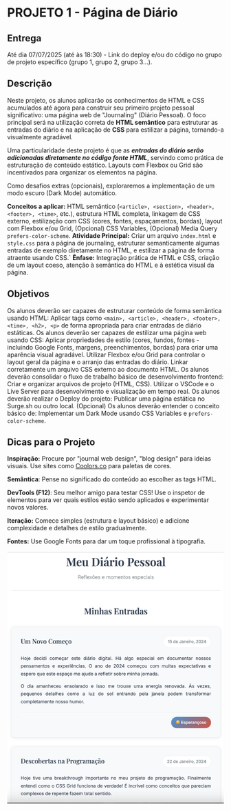 # PROJETO 1 - Página de Diário

## Entrega

Até dia 07/07/2025 (até às 18:30) - Link do deploy e/ou do código no grupo de projeto específico (grupo 1, grupo 2, grupo 3...).

## Descrição

Neste projeto, os alunos aplicarão os conhecimentos de HTML e CSS acumulados até agora para construir seu primeiro projeto pessoal significativo: uma página web de "Journaling" (Diário Pessoal). O foco principal será na utilização correta de **HTML semântico** para estruturar as entradas do diário e na aplicação de **CSS** para estilizar a página, tornando-a visualmente agradável.

Uma particularidade deste projeto é que as **_entradas do diário serão adicionadas diretamente no código fonte HTML_**, servindo como prática de estruturação de conteúdo estático. Layouts com Flexbox ou Grid são incentivados para organizar os elementos na página.

Como desafios extras (opcionais), exploraremos a implementação de um modo escuro (Dark Mode) automático.

**Conceitos a aplicar:** HTML semântico (`<article>, <section>, <header>, <footer>, <time>`, etc.), estrutura HTML completa, linkagem de CSS externo, estilização com CSS (cores, fontes, espaçamentos, bordas), layout com Flexbox e/ou Grid, (Opcional) CSS Variables, (Opcional) Media Query `prefers-color-scheme`.
**Atividade Principal:** Criar um arquivo `index.html` e `style.css` para a página de journaling, estruturar semanticamente algumas entradas de exemplo diretamente no HTML, e estilizar a página de forma atraente usando CSS.`
**Ênfase:** Integração prática de HTML e CSS, criação de um layout coeso, atenção à semântica do HTML e à estética visual da página.

## Objetivos

Os alunos deverão ser capazes de estruturar conteúdo de forma semântica usando HTML:
Aplicar tags como `<main>, <article>, <header>, <footer>, <time>, <h2>, <p>` de forma apropriada para criar entradas de diário estáticas.
Os alunos deverão ser capazes de estilizar uma página web usando CSS:
Aplicar propriedades de estilo (cores, fundos, fontes - incluindo Google Fonts, margens, preenchimentos, bordas) para criar uma aparência visual agradável.
Utilizar Flexbox e/ou Grid para controlar o layout geral da página e o arranjo das entradas do diário.
Linkar corretamente um arquivo CSS externo ao documento HTML.
Os alunos deverão consolidar o fluxo de trabalho básico de desenvolvimento frontend:
Criar e organizar arquivos de projeto (HTML, CSS).
Utilizar o VSCode e o Live Server para desenvolvimento e visualização em tempo real.
Os alunos deverão realizar o Deploy do projeto:
Publicar uma página estática no Surge.sh ou outro local.
(Opcional) Os alunos deverão entender o conceito básico de:
Implementar um Dark Mode usando CSS Variables e `prefers-color-scheme`.

## Dicas para o Projeto

**Inspiração:** Procure por "journal web design", "blog design" para ideias visuais. Use sites como [Coolors.co](https://coolors.co/) para paletas de cores.

**Semântica**: Pense no significado do conteúdo ao escolher as tags HTML.

**DevTools (F12)**: Seu melhor amigo para testar CSS! Use o inspetor de elementos para ver quais estilos estão sendo aplicados e experimentar novos valores.

**Iteração:** Comece simples (estrutura e layout básico) e adicione complexidade e detalhes de estilo gradualmente.

**Fontes:** Use Google Fonts para dar um toque profissional à tipografia.

![exemplo de Diário](downloadatividade1.png)
